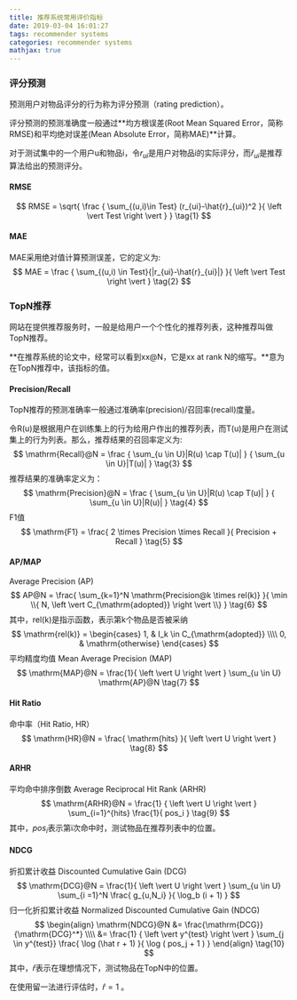 ```yaml
---
title: 推荐系统常用评价指标
date: 2019-03-04 16:01:27
tags: recommender systems
categories: recommender systems
mathjax: true
---
```


<!--

### 推荐系统实验方法

在推荐系统中，主要有3种评测推荐效果的实验方法，即离线实验(offline experiment)、用户调查(user study) 和在线实验(online experiment)。

#### 离线实验

离线实验的方法一般由如下几个步骤构成:

(1) 通过日志系统获得用户行为数据，并按照一定格式生成一个标准的数据集; 

(2) 将数据集按照一定的规则分成训练集和测试集; 

(3) 在训练集上训练用户兴趣模型，在测试集上进行预测; 

(4) 通过事先定义的离线指标评测算法在测试集上的预测结果。

**好处**：不需要真实用户参与，可以直接快速地计算出来，从而方便、快速地测试大量不同的算法  

**缺点**：无法获得很多商业上关注的指标，如点击率、转化率等

#### 用户调查

用户调查需要有一些真实用户，让他们在需要测试的推荐系统上完成一些任务。在他们完成任务时，我们需要观察和记录他们的行为，并让他们回答一些问题。最后，我们需要通过分析他们的行为和答案了解测试系统的性能。

**优点**：可以获得很多体现用户主观感受的指标，相对在线实验风险很低，出现错误后很容易弥补

**缺点**：招募测试用户代价较大，很难组织大规模的测试用户，因此会使测试结果的统计意义不足。

#### 在线实验

在完成离线实验和必要的用户调查后，可以将推荐系统上线做AB测试，将它和旧的算法进行比较。

AB测试是一种很常用的在线评测算法的实验方法。它通过一定的规则将用户随机分成几组，并对不同组的用户采用不同的算法，然后通过统计不同组用户的各种不同的评测指标比较不同算法，比如可以统计不同组用户的点击率，通过点击率比较不同算法的性能。

**AB测试的优点**：可以公平获得不同算法实际在线时的性能指标，包括商业上关注的指标。
**AB测试的缺点**：周期比较长，必须进行长期的实验才能得到可靠的结果。

因此一般不会用AB测试测试所有的算法，而只是用它测试那些在离线实验和用户调查中表现很好的算法。

### 评测指标

在《推荐系统实践》中，作者列举了用户满意度、预测准确度、覆盖率、多样性、新颖性、惊喜度、信任度、实时性、健壮性和商业目标共十种推荐系统的评测指标，这里，我只选取了一部分。

#### 用户满意度

用户作为推荐系统的重要参与者，其满意度是评测推荐系统的最重要指标。但是，用户满意度没有办法离线计算，只能通过用户调查或者在线实验获得。

* 用户调查获得用户满意度主要是通过*调查问卷*的形式。

* 在在线系统中，用户满意度主要通过一些对用户行为的统计得到。比如在电子商务网站中，用户如果购买了推荐的商品，就表示他们在一定程度上满意。因此，我们可以利用购买率度量用户的满意度。此外，有些网站会通过设计一些用户反馈界面收集用户满意度。 更一般的情况下，我们可以用点击率、用户停留时间和转化率等指标度量用户的满意度。

#### 预测准确度

预测准确度度量一个推荐系统或者推荐算法预测用户行为的能力。

在计算该指标时需要有一个离线的数据集，该数据集包含用户的历史行为记录。然后，将该数据集通过时间分成训练集和测试集。最后，通过在训练集上建立用户的行为和兴趣模型预测用户在测试集上的行为，并计算预测行为和测试集上实际行为的重合度作为预测准确度。

由于离线的推荐算法有不同的研究方向，因此下面将针对不同的研究方向介绍它们的预测准确度指标。

 -->

### 评分预测

预测用户对物品评分的行为称为评分预测（rating prediction）。

评分预测的预测准确度一般通过**均方根误差(Root Mean Squared Error，简称RMSE)和平均绝对误差(Mean Absolute Error，简称MAE)**计算。

对于测试集中的一个用户u和物品i，令$r_{ui}$是用户对物品i的实际评分，而$\hat{r}_{ui}$是推荐算法给出的预测评分。

#### RMSE

$$
RMSE = \sqrt{ 
	\frac {
		\sum_{(u,i)\in Test} (r_{ui}-\hat{r}_{ui})^2
	}{
		\left \vert Test \right \vert
	} 
} \tag{1}
$$

#### MAE

MAE采用绝对值计算预测误差，它的定义为:
$$
MAE = \frac {
	\sum_{(u,i) \in Test}{|r_{ui}-\hat{r}_{ui}|}
}{
	\left \vert Test \right \vert
} \tag{2}
$$

### TopN推荐

网站在提供推荐服务时，一般是给用户一个个性化的推荐列表，这种推荐叫做TopN推荐。 

**在推荐系统的论文中，经常可以看到xx@N，它是xx at rank N的缩写。**意为在TopN推荐中，该指标的值。

#### Precision/Recall

TopN推荐的预测准确率一般通过准确率(precision)/召回率(recall)度量。 

令R(u)是根据用户在训练集上的行为给用户作出的推荐列表，而T(u)是用户在测试集上的行为列表。那么，推荐结果的召回率定义为:
$$
\mathrm{Recall}@N = \frac {
	\sum_{u \in U}|R(u) \cap T(u)|
} {
	\sum_{u \in U}|T(u)|
} \tag{3}
$$
推荐结果的准确率定义为：
$$
\mathrm{Precision}@N = \frac {
	\sum_{u \in U}|R(u) \cap T(u)|
} {
	\sum_{u \in U}|R(u)|
} \tag{4}
$$
F1值
$$
\mathrm{F1} = \frac{
    2 \times Precision \times Recall
}{
    Precision + Recall
} \tag{5}
$$

#### AP/MAP

Average Precision (AP)
$$
AP@N = \frac{
    \sum_{k=1}^N 
    \mathrm{Precision@k \times rel(k)}
}{
    \min \\{
    	N, \left \vert C_{\mathrm{adopted}} \right \vert 
    \\}
} \tag{6}
$$
其中，rel(k)是指示函数，表示第k个物品是否被采纳
$$
\mathrm{rel(k)} = 
\begin{cases}
1, & I_k \in C_{\mathrm{adopted}} \\\\
0, & \mathrm{otherwise}
\end{cases}
$$
平均精度均值 Mean Average Precision (MAP)
$$
\mathrm{MAP}@N = \frac{1}{
    \left \vert U \right \vert
} 
\sum_{u \in U} \mathrm{AP}@N \tag{7}
$$

#### Hit Ratio

命中率（Hit Ratio, HR）
$$
\mathrm{HR}@N = \frac{
	 \mathrm{hits}
}{
	\left \vert U \right \vert
} \tag{8}
$$

#### ARHR

平均命中排序倒数 Average Reciprocal Hit Rank (ARHR)
$$
\mathrm{ARHR}@N = \frac{1} {
    \left \vert U \right \vert
}
\sum_{i=1}^{hits} \frac{1}{
    pos_i
} \tag{9}
$$
其中，$pos_i$表示第i次命中时，测试物品在推荐列表中的位置。

#### NDCG

折扣累计收益 Discounted Cumulative Gain (DCG)
$$
\mathrm{DCG}@N = \frac{1}{
    \left \vert U \right \vert
} 
\sum_{u \in U} \sum_{i =1}^N 
\frac{
	g_{u,N_i}
}{
    \log_b (i + 1)
}
$$
归一化折扣累计收益 Normalized Discounted Cumulative Gain (NDCG)
$$
\begin{align}
\mathrm{NDCG}@N &= \frac{\mathrm{DCG}} {\mathrm{DCG}^*} \\\\
&= \frac{1} 
{
    \left \vert y^{test} \right \vert
}
\sum_{j \in y^{test}} \frac{ 
	\log (\hat r + 1)
}{
    \log ( pos_j + 1 )
}
\end{align} \tag{10}
$$
其中，$\hat r$表示在理想情况下，测试物品在TopN中的位置。

在使用留一法进行评估时，$\hat r = 1​$ 。

<!--

#### 信任度

度量推荐系统的信任度只能通过**问卷调查**的方式，询问用户是否信任推荐系统的推荐结果。

提高推荐系统的信任度主要有两种方法。

1.首先需要增加推荐系统的**透明度(transparency)**，而增加推荐系统透明度的主要办法是提供推荐解释。只有让用户了解推荐系统的运行机制，让用户认同推荐系统的运行机制，才会提高用户对推荐系统的信任度。

2.其次是考虑用户的社交网络信息，**利用用户的好友信息给用户做推荐**，并且用好友进行推荐解释。这是因为用户对他们的好友一般都比较信任，因此如果推荐的商品是好友购买过的，那么他们对推荐结果就会相对比较信任。

-->